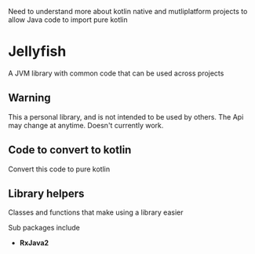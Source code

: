 Need to understand more about kotlin native and mutliplatform projects to allow Java code to import pure kotlin

# Jellyfish
A JVM library with common code that can be used across projects

## Warning
This a personal library, and is not intended to be used by others. The Api may change at anytime.
Doesn't currently work. 

## Code to convert to kotlin
Convert this code to pure kotlin

## Library helpers
Classes and functions that make using a library easier

Sub packages include
- **RxJava2**

